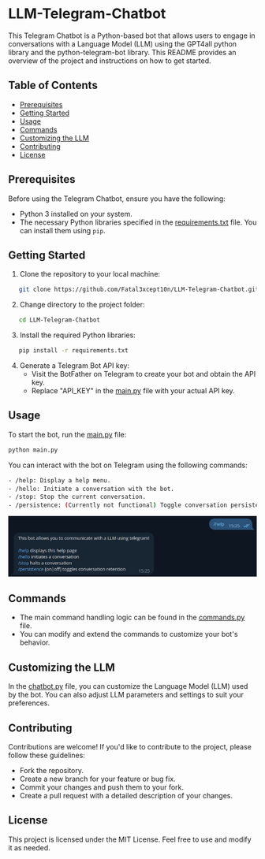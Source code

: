 # LLM-Telegram-Chatbot

This Telegram Chatbot is a Python-based bot that allows users to engage in conversations with a Language Model (LLM) using the GPT4all python library and the python-telegram-bot library. This README provides an overview of the project and instructions on how to get started.

## Table of Contents

- [Prerequisites](#prerequisites)
- [Getting Started](#getting-started)
- [Usage](#usage)
- [Commands](#commands)
- [Customizing the LLM](#customizing-the-llm)
- [Contributing](#contributing)
- [License](#license)

## Prerequisites

Before using the Telegram Chatbot, ensure you have the following:

- Python 3 installed on your system.
- The necessary Python libraries specified in the [requirements.txt](requirements.txt) file. You can install them using `pip`.

## Getting Started

1. Clone the repository to your local machine:
```bash
   git clone https://github.com/Fatal3xcept10n/LLM-Telegram-Chatbot.git
```
2. Change directory to the project folder:
```bash
   cd LLM-Telegram-Chatbot
```
3. Install the required Python libraries:
```bash
   pip install -r requirements.txt
```
4. Generate a Telegram Bot API key:
   - Visit the BotFather on Telegram to create your bot and obtain the API key.
   - Replace "API_KEY" in the [main.py](main.py) file with your actual API key.

## Usage

To start the bot, run the [main.py](main.py) file:
```bash
python main.py
```
You can interact with the bot on Telegram using the following commands:
```bash
- /help: Display a help menu.
- /hello: Initiate a conversation with the bot.
- /stop: Stop the current conversation.
- /persistence: (Currently not functional) Toggle conversation persistence (coming soon).
```
![Menu image](https://github.com/Fatal3xcept10n/LLM-Telegram-Chatbot/blob/master/helpmenu.png?raw=true)

## Commands

- The main command handling logic can be found in the [commands.py](commands.py) file.
- You can modify and extend the commands to customize your bot's behavior.

## Customizing the LLM

In the [chatbot.py](chatbot.py) file, you can customize the Language Model (LLM) used by the bot. You can also adjust LLM parameters and settings to suit your preferences.

## Contributing

Contributions are welcome! If you'd like to contribute to the project, please follow these guidelines:
- Fork the repository.
- Create a new branch for your feature or bug fix.
- Commit your changes and push them to your fork.
- Create a pull request with a detailed description of your changes.

## License

This project is licensed under the MIT License. Feel free to use and modify it as needed.
